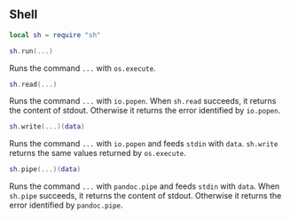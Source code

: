 ## Shell

``` lua
local sh = require "sh"
```

``` lua
sh.run(...)
```

Runs the command `...` with `os.execute`.

``` lua
sh.read(...)
```

Runs the command `...` with `io.popen`. When `sh.read` succeeds, it
returns the content of stdout. Otherwise it returns the error identified
by `io.popen`.

``` lua
sh.write(...)(data)
```

Runs the command `...` with `io.popen` and feeds `stdin` with `data`.
`sh.write` returns the same values returned by `os.execute`.

``` lua
sh.pipe(...)(data)
```

Runs the command `...` with `pandoc.pipe` and feeds `stdin` with `data`.
When `sh.pipe` succeeds, it returns the content of stdout. Otherwise it
returns the error identified by `pandoc.pipe`.

